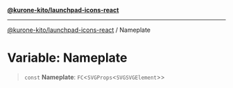 [**@kurone-kito/launchpad-icons-react**](../README.md)

***

[@kurone-kito/launchpad-icons-react](../globals.md) / Nameplate

# Variable: Nameplate

> `const` **Nameplate**: `FC`\<`SVGProps`\<`SVGSVGElement`\>\>
